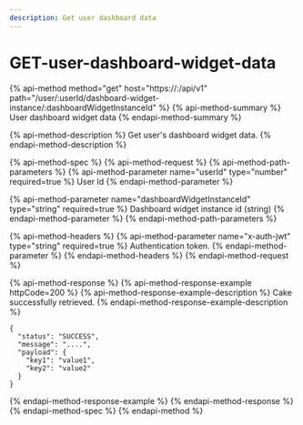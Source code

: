 ```yaml
---
description: Get user dashboard data
---
```


# GET-user-dashboard-widget-data

{% api-method method="get" host="https://<host>:<port>/api/v1" path="/user/:userId/dashboard-widget-instance/:dashboardWidgetInstanceId" %}
{% api-method-summary %}
User dashboard widget data
{% endapi-method-summary %}

{% api-method-description %}
Get user's dashboard widget data.
{% endapi-method-description %}

{% api-method-spec %}
{% api-method-request %}
{% api-method-path-parameters %}
{% api-method-parameter name="userId" type="number" required=true %}
User Id
{% endapi-method-parameter %}

{% api-method-parameter name="dashboardWidgetInstanceId" type="string" required=true %}
Dashboard widget instance id \(string\)
{% endapi-method-parameter %}
{% endapi-method-path-parameters %}

{% api-method-headers %}
{% api-method-parameter name="x-auth-jwt" type="string" required=true %}
Authentication token.
{% endapi-method-parameter %}
{% endapi-method-headers %}
{% endapi-method-request %}

{% api-method-response %}
{% api-method-response-example httpCode=200 %}
{% api-method-response-example-description %}
Cake successfully retrieved.
{% endapi-method-response-example-description %}

```
{
  "status": "SUCCESS",
  "message": "....",
  "payload": {
    "key1": "value1",
    "key2": "value2"
  }
} 
```
{% endapi-method-response-example %}
{% endapi-method-response %}
{% endapi-method-spec %}
{% endapi-method %}



